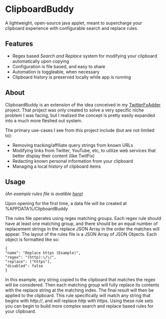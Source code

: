 # ClipboardBuddy
A lightweight, open-source java applet, meant to supercharge your clipboard experience with configurable search and replace rules.
## Features
- Regex based *Search and Replace* system for modifying your clipboard automatically upon copying
- Configuration is file based, and easy to share
- Automation is toggleable, when necessary
- Clipboard history is preserved locally while app is running
## About
ClipboardBuddy is an extension of the idea conceived in my [TwitterFxAdder](https://github.com/dylan-park/TwitterFxAdder) project. That project was only created to solve a very specific niche problem I was facing, but I realized the concept is pretty easily expanded into a much more fleshed out system.

The primary use-cases I see from this project include (but are not limited to):
- Removing tracking/affiliate query strings from known URLs
- Modifying links from Twitter, YouTube, etc, to utilize web services that better display their content (like TwitFix)
- Redacting known personal information from your clipboard
- Managing a local history of clipboard items

## Usage
*(An example rules file is avalible [here](https://github.com/dylan-park/ClipboardBuddy/blob/main/examples/rules.json))*

Upon opening for the first time, a data file will be created at %APPDATA%/ClipboardBuddy

The rules file operates using regex matching groups. Each regex rule should have at least one matching group, and there should be an equal number of replacement strings in the replace JSON Array in the order the matches will appear. The layout of the rules file is a JSON Array of JSON Objects. Each object is formatted like so:

```
{
"name": "Replace https (Example)",
"regex": "(http):\/\/",
"replace": ["https"],
"disabled": false
}
```

In this example, any string copied to the clipboard that matches the regex will be considered. Then each matching group will fully replace its contents with the replace string at the matching index. The final result will then be applied to the clipboard. This rule specifically will match any string that begins with *http://*, and will replace *http* with *https*. Using these rule sets you can begin to build more complex search and replace based rules for your  clipboard. 